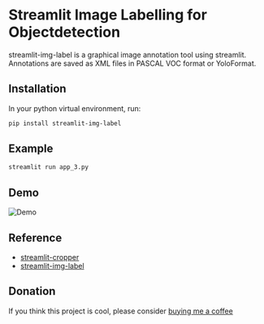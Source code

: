 # Streamlit Image Labelling for Objectdetection

streamlit-img-label is a graphical image annotation tool using streamlit. Annotations are saved as XML files in PASCAL VOC format or YoloFormat.

## Installation

In your python virtual environment, run:

```sh
pip install streamlit-img-label
```

## Example
```sh
streamlit run app_3.py
```

## Demo
![Demo](asset/st_img_label.gif)

## Reference

- [streamlit-cropper](https://github.com/turner-anderson/streamlit-cropper)
- [streamlit-img-label](https://github.com/lit26/streamlit-img-label)

## Donation

If you think this project is cool, please consider [buying me a coffee](https://www.paypal.com/paypalme/TIANNINGL/)
